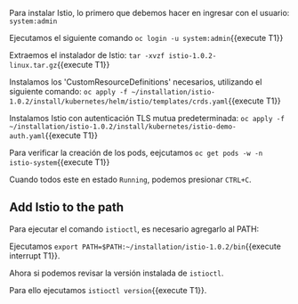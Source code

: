 Para instalar Istio, lo primero que debemos hacer en ingresar con el usuario: `system:admin`

Ejecutamos el siguiente comando `oc login -u system:admin`{{execute T1}}

Extraemos el instalador de Istio: `tar -xvzf istio-1.0.2-linux.tar.gz`{{execute T1}}

Instalamos los 'CustomResourceDefinitions' necesarios, utilizando el siguiente comando: `oc apply -f ~/installation/istio-1.0.2/install/kubernetes/helm/istio/templates/crds.yaml`{{execute T1}}

Instalamos Istio con autenticación TLS mutua predeterminada: `oc apply -f ~/installation/istio-1.0.2/install/kubernetes/istio-demo-auth.yaml`{{execute T1}}

Para verificar la creación de los pods, eejcutamos `oc get pods -w -n istio-system`{{execute T1}}

Cuando todos este en estado `Running`, podemos presionar `CTRL+C`.

## Add Istio to the path

Para ejecutar el comando `istioctl`, es necesario agregarlo al PATH:

Ejecutamos `export PATH=$PATH:~/installation/istio-1.0.2/bin`{{execute interrupt T1}}.

Ahora si podemos revisar la versión instalada de `istioctl`.

Para ello ejecutamos `istioctl version`{{execute T1}}.
